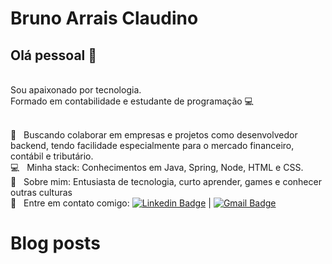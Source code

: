 # Bruno Arrais Claudino

## Olá pessoal 👋
<br/>Sou apaixonado por tecnologia.
<br/>Formado em contabilidade e estudante de programação 💻

 <br/> :purple_heart: &nbsp; Buscando colaborar em empresas e projetos como desenvolvedor backend, tendo facilidade especialmente para o mercado financeiro, contábil e tributário.
 <br/> :computer: &nbsp; Minha stack: Conhecimentos em Java, Spring, Node, HTML e CSS.
 <br/> 💬  &nbsp; Sobre mim: Entusiasta de tecnologia, curto aprender, games e conhecer outras culturas
 <br/> :email: &nbsp; Entre em contato comigo: [![Linkedin Badge](https://img.shields.io/badge/-BrunoClaudino-blue?style=flat-square&logo=Linkedin&logoColor=white&link=https://www.linkedin.com/in/bruno-arrais-claudino-51061816a/)](https://www.linkedin.com/in/bruno-arrais-claudino-51061816a/) 
| 
[![Gmail Badge](https://img.shields.io/badge/Gmail-bruarrais%40gmail.com-c14438?style=flat-square&logo=Gmail&logoColor=white&link=mailto:bruarrais@gmail.com)](mailto:bruarrais@gmail.com)

# Blog posts
<!-- BLOG-POST-LIST:START -->
<!-- BLOG-POST-LIST:END -->